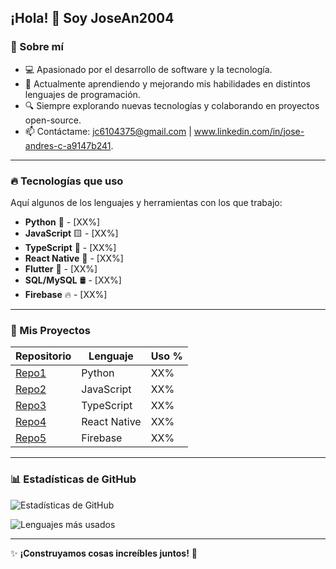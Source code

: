 ## ¡Hola! 👋 Soy JoseAn2004  

### 🚀 Sobre mí  
- 💻 Apasionado por el desarrollo de software y la tecnología.  
- 🌱 Actualmente aprendiendo y mejorando mis habilidades en distintos lenguajes de programación.  
- 🔍 Siempre explorando nuevas tecnologías y colaborando en proyectos open-source.  
- 📫 Contáctame: jc6104375@gmail.com | www.linkedin.com/in/jose-andres-c-a9147b241.  

---

### 🔥 Tecnologías que uso  
Aquí algunos de los lenguajes y herramientas con los que trabajo:  

- **Python** 🐍 - [XX%]  
- **JavaScript** 🟨 - [XX%]  
- **TypeScript** 🔵 - [XX%]  
- **React Native** 📱 - [XX%]  
- **Flutter** 💙 - [XX%]  
- **SQL/MySQL** 🛢 - [XX%]  
- **Firebase** 🔥 - [XX%]  

---

### 📂 Mis Proyectos  

| Repositorio | Lenguaje | Uso % |
|------------|---------|-------|
| [Repo1](https://github.com/JoseAn2004/Repo1) | Python | XX% |
| [Repo2](https://github.com/JoseAn2004/Repo2) | JavaScript | XX% |
| [Repo3](https://github.com/JoseAn2004/Repo3) | TypeScript | XX% |
| [Repo4](https://github.com/JoseAn2004/Repo4) | React Native | XX% |
| [Repo5](https://github.com/JoseAn2004/Repo5) | Firebase | XX% |

---

### 📊 Estadísticas de GitHub  
![Estadísticas de GitHub](https://github-readme-stats.vercel.app/api?username=JoseAn2004&show_icons=true&theme=radical)  

![Lenguajes más usados](https://github-readme-stats.vercel.app/api/top-langs/?username=JoseAn2004&layout=compact&theme=radical)  

---

✨ **¡Construyamos cosas increíbles juntos!** 🚀  

